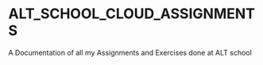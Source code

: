 <!-- @format -->

# ALT_SCHOOL_CLOUD_ASSIGNMENTS

A Documentation of all my Assignments and Exercises done at ALT school
